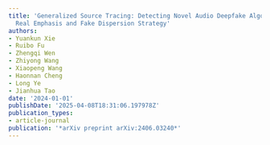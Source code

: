 ```yaml
---
title: 'Generalized Source Tracing: Detecting Novel Audio Deepfake Algorithm with
  Real Emphasis and Fake Dispersion Strategy'
authors:
- Yuankun Xie
- Ruibo Fu
- Zhengqi Wen
- Zhiyong Wang
- Xiaopeng Wang
- Haonnan Cheng
- Long Ye
- Jianhua Tao
date: '2024-01-01'
publishDate: '2025-04-08T18:31:06.197978Z'
publication_types:
- article-journal
publication: '*arXiv preprint arXiv:2406.03240*'
---
```

